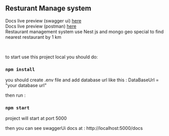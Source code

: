 ## Resturant Manage system

Docs live preview (swagger ui) [here](https://resturant-system.onrender.com/docs/)
</br>
Docs live preview (postman) [here](https://documenter.getpostman.com/view/14303754/UVyuREXN)
</br>
Restaurant management system use Nest js and mongo geo special to find nearest restaurant by 1 km

<br />

to start use this project local you should do:

### `npm install`

you should create .env file and add database url like this :
DataBaseUrl = "your database url"

then run :

### `npm start`

project will start at port 5000

then you can see swaggerUi docs at : http://localhost:5000/docs
